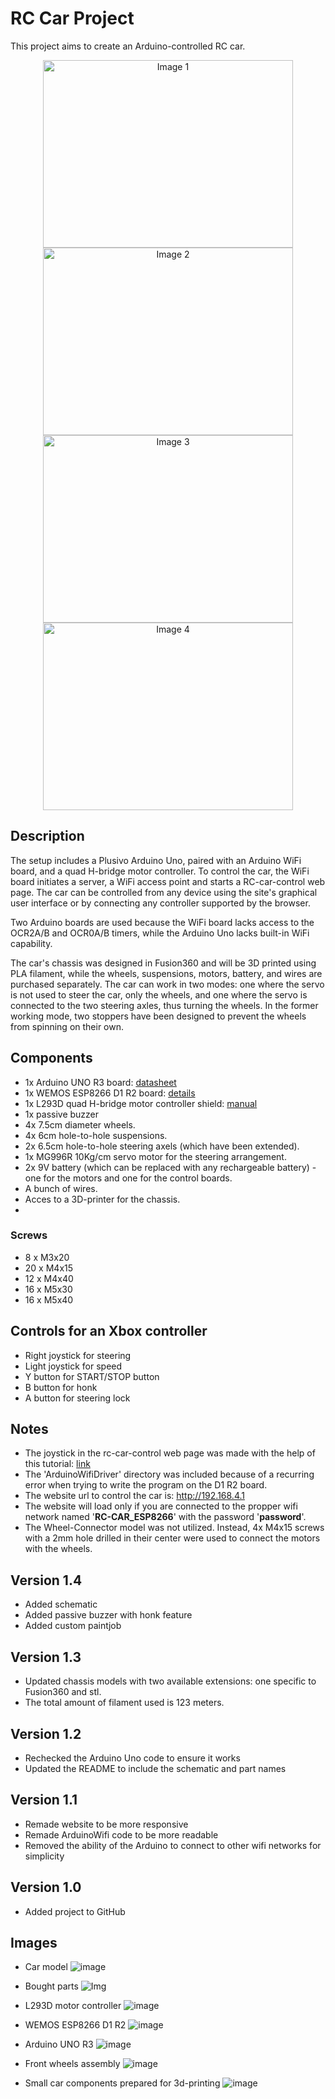 # RC Car Project

This project aims to create an Arduino-controlled RC car.

<p align="center">
  <img src="https://github.com/AndreiBertescu/RC-car/assets/126001291/d989602e-664d-4bb8-bf9f-a01735db04b3" width="400" height="300" alt="Image 1">
  <img src="https://github.com/AndreiBertescu/RC-car/assets/126001291/b597887e-b9cc-4e5d-bb37-bd1ae5ddd54c" width="400" height="300" alt="Image 2">
  <img src="https://github.com/AndreiBertescu/RC-car/assets/126001291/c48d39e5-de0f-464f-ba90-510cc3caec6a" width="400" height="300" alt="Image 3">
  <img src="https://github.com/AndreiBertescu/RC-car/assets/126001291/d3102435-70fd-461a-8e1a-1cc156964d81" width="400" height="300" alt="Image 4">
</p>

## Description

The setup includes a Plusivo Arduino Uno, paired with an Arduino WiFi board, and a quad H-bridge motor controller. To control the car, the WiFi board initiates a server, a WiFi access point and starts a RC-car-control web page. The car can be controlled from any device using the site's graphical user interface or by connecting any controller supported by the browser.

Two Arduino boards are used because the WiFi board lacks access to the OCR2A/B and OCR0A/B timers, while the Arduino Uno lacks built-in WiFi capability.

The car's chassis was designed in Fusion360 and will be 3D printed using PLA filament, while the wheels, suspensions, motors, battery, and wires are purchased separately. The car can work in two modes: one where the servo is not used to steer the car, only the wheels, and one where the servo is connected to the two steering axles, thus turning the wheels. In the former working mode, two stoppers have been designed to prevent the wheels from spinning on their own.

## Components
- 1x Arduino UNO R3 board: [datasheet](https://docs.arduino.cc/resources/datasheets/A000066-datasheet.pdf)
- 1x WEMOS ESP8266 D1 R2 board: [details](https://wiki.geekworm.com/WEMOS_ESP8266_D1_R2_V2.1)
- 1x L293D quad H-bridge motor controller shield: [manual](https://cdn-learn.adafruit.com/downloads/pdf/adafruit-motor-shield.pdf)
- 1x passive buzzer
- 4x 7.5cm diameter wheels.
- 4x 6cm hole-to-hole suspensions.
- 2x 6.5cm hole-to-hole steering axels (which have been extended).
- 1x MG996R 10Kg/cm servo motor for the steering arrangement.
- 2x 9V battery (which can be replaced with any rechargeable battery) - one for the motors and one for the control boards.
- A bunch of wires.
- Acces to a 3D-printer for the chassis.
- 
### Screws
- 8 x M3x20
- 20 x M4x15
- 12 x M4x40
- 16 x M5x30
- 16 x M5x40

## Controls for an Xbox controller
- Right joystick for steering
- Light joystick for speed
- Y button for START/STOP button
- B button for honk
- A button for steering lock

## Notes
- The joystick in the rc-car-control web page was made with the help of this tutorial: [link](https://www.instructables.com/Making-a-Joystick-With-HTML-pure-JavaScript/)
- The 'ArduinoWifiDriver' directory was included because of a recurring error when trying to write the program on the D1 R2 board.
- The website url to control the car is: http://192.168.4.1
- The website will load only if you are connected to the propper wifi network named '**RC-CAR_ESP8266**' with the password '**password**'.
- The Wheel-Connector model was not utilized. Instead, 4x M4x15 screws with a 2mm hole drilled in their center were used to connect the motors with the wheels.

## Version 1.4
- Added schematic
- Added passive buzzer with honk feature
- Added custom paintjob

## Version 1.3
- Updated chassis models with two available extensions: one specific to Fusion360 and stl.
- The total amount of filament used is 123 meters.

## Version 1.2
- Rechecked the Arduino Uno code to ensure it works
- Updated the README to include the schematic and part names

## Version 1.1
- Remade website to be more responsive
- Remade ArduinoWifi code to be more readable
- Removed the ability of the Arduino to connect to other wifi networks for simplicity

## Version 1.0
- Added project to GitHub

## Images
- Car model
![image](https://github.com/AndreiBertescu/RC-car/assets/126001291/6e7a9fec-dae6-4ae7-8f0a-dee15875384b)

- Bought parts
![Img](https://github.com/AndreiBertescu/RC-car/assets/126001291/dbc102bd-0316-42f4-a8c7-17943650daa4)

- L293D motor controller
![image](https://github.com/AndreiBertescu/RC-car/assets/126001291/840d33b0-4b84-4b96-a6c2-4b503885e220)

- WEMOS ESP8266 D1 R2
![image](https://github.com/AndreiBertescu/RC-car/assets/126001291/7cb64203-c317-41ef-842d-d271aaec2f35)

- Arduino UNO R3
![image](https://github.com/AndreiBertescu/RC-car/assets/126001291/827fd8d9-7ad5-4c6d-983e-48532b179a33)

- Front wheels assembly
![image](https://github.com/AndreiBertescu/RC-car/assets/126001291/63b8bf6c-6c23-4376-a6e5-4054f689306f)

- Small car components prepared for 3d-printing
![image](https://github.com/AndreiBertescu/RC-car/assets/126001291/1e3a0aad-15d6-4f66-97d3-aacb0889842f)



